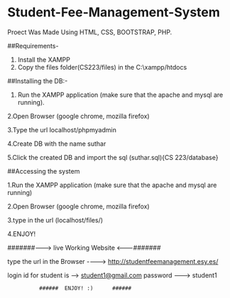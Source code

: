 # Student-Fee-Management-System

Proect Was  Made Using HTML, CSS, BOOTSTRAP, PHP.


##Requirements-

1. Install the XAMPP
2. Copy the files folder(CS223/files) in the C:\\xampp/htdocs

##Installing the DB:-

1. Run the XAMPP application (make sure that the apache and mysql are running).

2.Open Browser (google chrome, mozilla firefox)

3.Type the url localhost/phpmyadmin

4.Create DB with the name suthar

5.Click the created DB and import the sql (suthar.sql){CS 223/database}




##Accessing the system

1.Run the XAMPP application (make sure that the apache and mysql are running)

2.Open Browser (google chrome, mozilla firefox)

3.type in the url (localhost/files/)

4.ENJOY!



#######---> live Working Website      <---#######

type the url in the Browser ---->  http://studentfeemanagement.esy.es/

login id for student is --> student1@gmail.com
              password ---> student1
              
              ######  ENJOY! :)      ######
